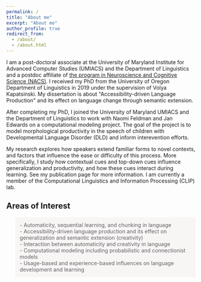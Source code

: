 ```yaml
---
permalink: /
title: "About me"
excerpt: "About me"
author_profile: true
redirect_from: 
  - /about/
  - /about.html
---
```



I am a post-doctoral associate at the University of Maryland Institute for Advanced Computer Studies (UMIACS) and the Department of Linguistics and a postdoc affiliate of [the program in Neuroscience and Cognitive Science (NACS)](https://nacs.umd.edu). I received my PhD from the University of Oregon Department of Linguistics in 2019 under the supervision of Volya Kapatsinski. My dissertation is about "Accessibility-driven Language Production" and its effect on language change through semantic extension. 

After completing my PhD, I joined the University of Maryland UMIACS and the Department of Linguistics to work with Naomi Feldman and Jan Edwards on a computational modeling project. The goal of the project is to model morphological productivity in the speech of children with Developmental Language Disorder (DLD) and inform interevention efforts. 

My research explores how speakers extend familiar forms to novel contexts, and factors that influence the ease or difficulty of this process. More specifically, I study how contextual cues and top-down cues influence generalization and productivity, and how these cues interact during learning. See my publication page for more information. I am currently a member of the Computational Linguistics and Information Processing (CLIP) lab.

## Areas of Interest
<blockquote style="border: 2px solid #F8F5F5; padding: 10px; background-color: #F8F5F5;"> - Automaticity, sequential learning, and chunking in language
<br> - Accessibility-driven language production and its effect on generalization and semantic extension (creativity)
<br> - Interaction between automaticity and creativity in language
<br> - Computational modeling including probabilistic and connectionist models
<br> - Usage-based and experience-based influences on language development and learning
</blockquote>
